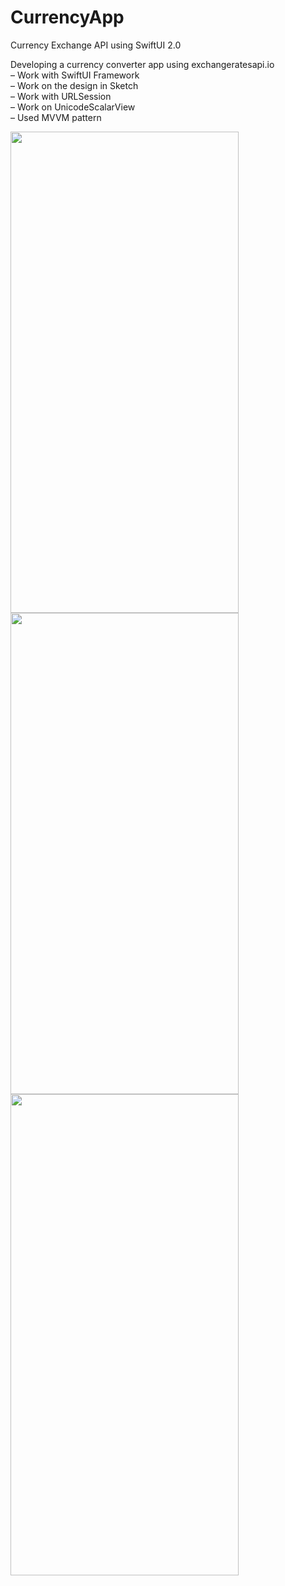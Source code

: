 # CurrencyApp
Currency Exchange API using SwiftUI 2.0

Developing a currency converter app using exchangeratesapi.io</br> – Work with SwiftUI Framework</br>  – Work on the design in Sketch</br>  – Work with URLSession</br>  – Work on UnicodeScalarView</br> – Used MVVM pattern</br> 


<img src="https://user-images.githubusercontent.com/44450208/130803644-1a779b2a-cdfb-4988-b2f3-b287209b877d.png" width="365" height="770" /> 
<img src="https://user-images.githubusercontent.com/44450208/130803749-431da2aa-69d9-4bc6-9dd9-802697cc780b.png" width="365" height="770" /> 
<img src="https://user-images.githubusercontent.com/44450208/130803836-a316df60-d9b5-46c3-8e44-e3d5a38789cb.png" width="365" height="770" /> 

